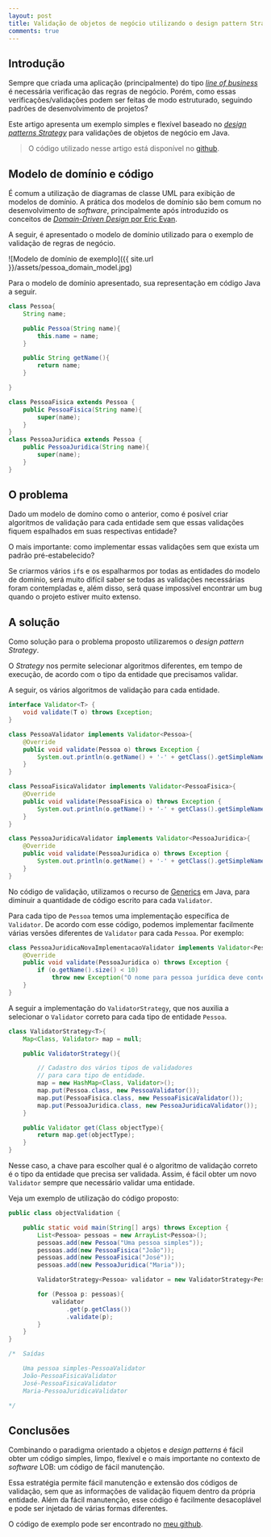 ```yaml
---
layout: post
title: Validação de objetos de negócio utilizando o design pattern Strategy
comments: true
---
```


## Introdução

Sempre que criada uma aplicação (principalmente) do tipo [_line of business_][1] é necessária verificação das regras de negócio. Porém, como essas verificações/validações podem ser feitas de modo estruturado, seguindo padrões de desenvolvimento de projetos?

Este artigo apresenta um exemplo simples e flexível baseado no [_design patterns Strategy_][4] para validações de objetos de negócio em Java.

> O código utilizado nesse artigo está disponível no [github][5].


## Modelo de domínio e código

É comum a utilização de diagramas de classe UML para exibição de modelos de domínio. A prática dos modelos de domínio são bem comum no desenvolvimento de _software_, principalmente após introduzido os conceitos de [_Domain-Driven Design_ por Eric Evan][2].

A seguir, é apresentado o modelo de domínio utilizado para o exemplo de validação de regras de negócio.

![Modelo de domínio de exemplo]({{ site.url }}/assets/pessoa_domain_model.jpg)

Para o modelo de domínio apresentado, sua representação em código Java a seguir.

```java
class Pessoa{
	String name;

	public Pessoa(String name){
		this.name = name;
	}

	public String getName(){
		return name;
	}

}

class PessoaFisica extends Pessoa {
	public PessoaFisica(String name){
		super(name);
	}
}
class PessoaJuridica extends Pessoa {
	public PessoaJuridica(String name){
		super(name);
	}
}
```

## O problema
Dado um modelo de domíno como o anterior, como é posível criar algoritmos de validação para cada entidade sem que essas validações fiquem espalhados em suas respectivas entidade?

O mais importante: como implementar essas validações sem que exista um padrão pré-estabelecido?

Se criarmos vários `if`s e os espalharmos por todas as entidades do modelo de domínio, será muito difícil saber se todas as validações necessárias foram contempladas e, além disso, será quase impossível encontrar um bug quando o projeto estiver muito extenso.


## A solução

Como solução para o problema proposto utilizaremos o _design pattern Strategy_.

O _Strategy_ nos permite selecionar algoritmos diferentes, em tempo de execução, de acordo com o tipo da entidade que precisamos validar.

A seguir, os vários algoritmos de validação para cada entidade.

```java
interface Validator<T> {
	void validate(T o) throws Exception;
}

class PessoaValidator implements Validator<Pessoa>{
	@Override
	public void validate(Pessoa o) throws Exception {
		System.out.println(o.getName() + '-' + getClass().getSimpleName());
	}
}

class PessoaFisicaValidator implements Validator<PessoaFisica>{
	@Override
	public void validate(PessoaFisica o) throws Exception {
		System.out.println(o.getName() + '-' + getClass().getSimpleName());
	}
}

class PessoaJuridicaValidator implements Validator<PessoaJuridica>{
	@Override
	public void validate(PessoaJuridica o) throws Exception {
		System.out.println(o.getName() + '-' + getClass().getSimpleName());
	}
}
```

No código de validação, utilizamos o recurso de [Generics][3] em Java, para diminuir a quantidade de código escrito para cada `Validator`.

Para cada tipo de `Pessoa` temos uma implementação específica de `Validator`. De acordo com esse código, podemos implementar facilmente várias versões diferentes de `Validator` para cada `Pessoa`. Por exemplo:

```java
class PessoaJuridicaNovaImplementacaoValidator implements Validator<PessoaJuridica>{
	@Override
	public void validate(PessoaJuridica o) throws Exception {
		if (o.getName().size() < 10)
			throw new Exception("O nome para pessoa jurídica deve conter mais que 10 caracteres");
	}
}
```

A seguir a implementação do `ValidatorStrategy`, que nos auxilia a selecionar o `Validator` correto para cada tipo de entidade `Pessoa`.

```java
class ValidatorStrategy<T>{
	Map<Class, Validator> map = null;

	public ValidatorStrategy(){

		// Cadastro dos vários tipos de validadores
		// para cara tipo de entidade.
		map = new HashMap<Class, Validator>();
		map.put(Pessoa.class, new PessoaValidator());
		map.put(PessoaFisica.class, new PessoaFisicaValidator());
		map.put(PessoaJuridica.class, new PessoaJuridicaValidator());
	}

	public Validator get(Class objectType){
		return map.get(objectType);
	}
}
```

Nesse caso, a chave para escolher qual é o algoritmo de validação correto é o tipo da entidade que precisa ser validada. Assim, é fácil obter um novo `Validator` sempre que necessário validar uma entidade.

Veja um exemplo de utilização do código proposto:


```java
public class objectValidation {

	public static void main(String[] args) throws Exception {
		List<Pessoa> pessoas = new ArrayList<Pessoa>();
		pessoas.add(new Pessoa("Uma pessoa simples"));
		pessoas.add(new PessoaFisica("João"));
		pessoas.add(new PessoaFisica("José"));
		pessoas.add(new PessoaJuridica("Maria"));

		ValidatorStrategy<Pessoa> validator = new ValidatorStrategy<Pessoa>();

		for (Pessoa p: pessoas){
			validator
				.get(p.getClass())
				.validate(p);
		}
	}
}

/*  Saídas

	Uma pessoa simples-PessoaValidator
	João-PessoaFisicaValidator
	José-PessoaFisicaValidator
	Maria-PessoaJuridicaValidator

*/
```

## Conclusões

Combinando o paradigma orientado a objetos e _design patterns_ é fácil obter um código simples, limpo, flexível e o mais importante no contexto de _software_ LOB: um código de fácil manutenção.

Essa estratégia permite fácil manutenção e extensão dos códigos de validação, sem que as informações de validação fiquem dentro da própria entidade. Além da fácil manutenção, esse código é facilmente desacoplável e pode ser injetado de várias formas diferentes.

O código de exemplo pode ser encontrado no [meu github][5].



 [1]: http://en.wikipedia.org/wiki/Line_of_Business
 [2]: http://en.wikipedia.org/wiki/Domain-driven_design
 [3]: http://docs.oracle.com/javase/tutorial/java/generics/
 [4]: http://en.wikipedia.org/wiki/Strategy_pattern
 [5]: https://github.com/andrenmaia/Java-samples/blob/master/src/objectValidation.java
